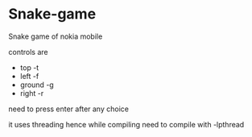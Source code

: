 # Snake-game
Snake game of nokia mobile

controls are
- top -t
- left -f
- ground -g
- right -r

need to press enter after any choice

it uses threading hence while compiling need to compile with -lpthread
